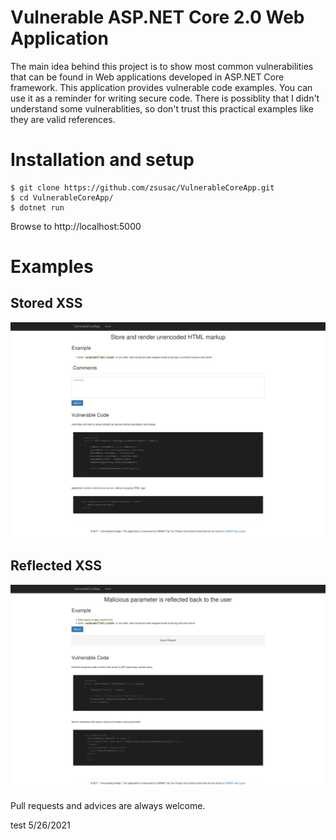 # Vulnerable ASP.NET Core 2.0 Web Application

The main idea behind this project is to show most common vulnerabilities that can be found in Web applications developed in ASP.NET Core framework. This application provides vulnerable code examples. You can use it as a reminder for writing secure code. There is possiblity that I didn't understand some vulnerablities, so don't trust this practical examples like they are valid references.

# Installation and setup

```shell
$ git clone https://github.com/zsusac/VulnerableCoreApp.git
$ cd VulnerableCoreApp/
$ dotnet run
```

Browse to http://localhost:5000

# Examples

## Stored XSS
![Stored XSS](images/StoredXSS.png "Title")

## Reflected XSS
![Reflected XSS](images/ReflectedXSS.png "Title")

Pull requests and advices are always welcome.


test 5/26/2021
